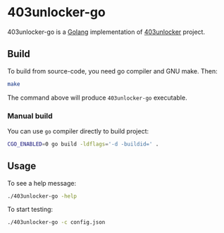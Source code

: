 # 403unlocker-go
403unlocker-go is a [Golang](https://go.dev) implementation of [403unlocker](https://github.com/403unlocker) project.


## Build
To build from source-code, you need go compiler and GNU make. Then:
```bash
make
```
The command above will produce `403unlocker-go` executable.

### Manual build
You can use `go` compiler directly to build project:
```bash
CGO_ENABLED=0 go build -ldflags='-d -buildid=' .
```


## Usage
To see a help message:
```bash
./403unlocker-go -help
```

To start testing:
```bash
./403unlocker-go -c config.json
```
